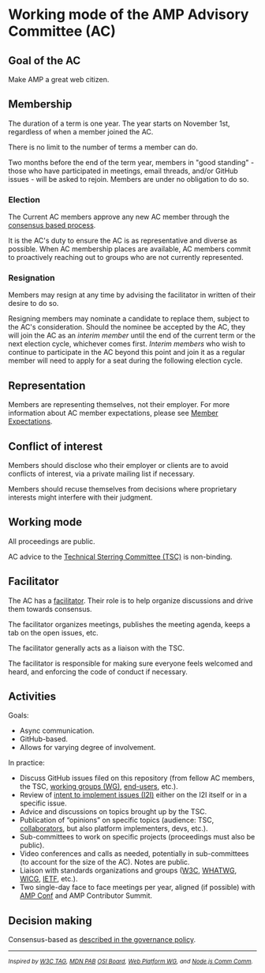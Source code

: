 # Working mode of the AMP Advisory Committee (AC)


## Goal of the AC

Make AMP a great web citizen.

## Membership

The duration of a term is one year. The year starts on November 1st, regardless of when a member joined the AC.

There is no limit to the number of terms a member can do.

Two months before the end of the term year, members in "good standing" - those who have participated in meetings, email threads, and/or GitHub issues - will be asked to rejoin. Members are under no obligation to do so.

### Election

The Current AC members approve any new AC member through the [consensus based process][consensus].

It is the AC's duty to ensure the AC is as representative and diverse as possible. When AC membership places are available, AC members commit to proactively reaching out to groups who are not currently represented.

### Resignation

Members may resign at any time by advising the facilitator in written of their desire to do so.

Resigning members may nominate a candidate to replace them, subject to the AC's consideration. Should the nominee be accepted by the AC, they will join the AC as an _interim member_ until the end of the current term or the next election cycle, whichever comes first. _Interim members_ who wish to continue to participate in the AC beyond this point and join it as a regular member will need to apply for a seat during the following election cycle.

## Representation

Members are representing themselves, not their employer. For more information about AC member expectations, please see [Member Expectations](https://github.com/ampproject/meta-ac/blob/master/MEMBER_EXPECTATIONS.md).


## Conflict of interest

Members should disclose who their employer or clients are to avoid conflicts of interest, via a private mailing list if necessary.

Members should recuse themselves from decisions where proprietary interests might interfere with their judgment.


## Working mode

All proceedings are public.

AC advice to the [Technical Sterring Committee (TSC)][TSC] is non-binding.


## Facilitator

The AC has a [facilitator][]. Their role is to help organize discussions and drive them towards consensus.

The facilitator organizes meetings, publishes the meeting agenda, keeps a tab on the open issues, etc.

The facilitator generally acts as a liaison with the TSC.

The facilitator is responsible for making sure everyone feels welcomed and heard, and enforcing the code of conduct if necessary.


## Activities
 
Goals:

* Async communication.
* GitHub-based.
* Allows for varying degree of involvement.

In practice:

* Discuss GitHub issues filed on this repository (from fellow AC members, the TSC, [working groups (WG)][WG], [end-users][end-user], etc.).
* Review of [intent to implement issues (I2I)][I2I] either on the I2I itself or in a specific issue.
* Advice and discussions on topics brought up by the TSC.
* Publication of “opinions” on specific topics (audience: TSC, [collaborators][collaborator], but also platform implementers, devs, etc.).
* Sub-committees to work on specific projects (proceedings must also be public).
* Video conferences and calls as needed, potentially in sub-committees (to account for the size of the AC). Notes are public.
* Liaison with standards organizations and groups ([W3C][], [WHATWG][], [WICG][], [IETF][], etc.).
* Two single-day face to face meetings per year, aligned (if possible) with [AMP Conf][amp-conf] and AMP Contributor Summit.

## Decision making

Consensus-based as [described in the governance policy][consensus].

***

<small>_Inspired by
[W3C TAG](https://www.w3.org/2004/10/27-tag-charter.html),
[MDN PAB](https://developer.mozilla.org/en-US/docs/MDN/MDN_Product_Advisory_Board/Membership)
[OSI Board](https://wiki.opensource.org/bin/Main/OSI+Board+of+Directors/Responsibilities+of+the+Board),
[Web Platform WG](https://github.com/w3c/WebPlatformWG/blob/gh-pages/WorkMode.md), and
[Node.js Comm Comm](https://github.com/nodejs/community-committee)._</small>


[W3C]: https://www.w3.org/
[WHATWG]: https://whatwg.org/
[WICG]: https://wicg.github.io/admin/charter.html
[IETF]: https://www.ietf.org/

[consensus]: https://github.com/ampproject/meta/blob/master/GOVERNANCE.md#decision-making-policy
[TSC]: https://github.com/ampproject/meta/blob/master/GOVERNANCE.md#technical-steering-committee-tsc
[facilitator]: https://github.com/ampproject/meta/blob/master/GOVERNANCE.md#user-content-facilitator
[collaborator]: https://github.com/ampproject/meta/blob/master/GOVERNANCE.md#user-content-collaborator
[end-user]: https://github.com/ampproject/meta/blob/master/GOVERNANCE.md#user-content-end-user
[WG]: https://github.com/ampproject/meta/blob/master/GOVERNANCE.md#working-groups
[I2I]: https://github.com/ampproject/amphtml/blob/master/CONTRIBUTING.md#contributing-a-new-feature-concept--design-phase

[amp-conf]: https://www.ampproject.org/amp-conf/
